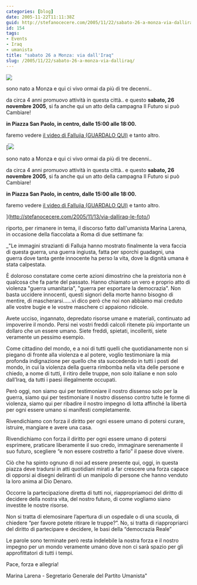 ```yaml
---
categories: [blog]
date: 2005-11-22T11:11:38Z
guid: http://stefanocecere.com/2005/11/22/sabato-26-a-monza-via-dalliraq/
id: 154
tags:
- Events
- Iraq
- umanista
title: "sabato 26 a Monza: via dall'Iraq"
slug: /2005/11/22/sabato-26-a-monza-via-dalliraq/
---
```


![](/wp-content/strisciavideo.jpg)
  
sono nato a Monza e qui ci vivo ormai da più di tre decenni..
  
da circa 4 anni promuovo attività in questa città.. e questo **sabato, 26 novembre 2005**, si fa anche qui un atto della campagna Il Futuro si può Cambiare!
  
**in Piazza San Paolo, in centro, dalle 15:00 alle 18:00.**
  
faremo vedere [il video di Fallujia (GUARDALO QUI)](http://stefanocecere.com/2005/11/08/video-impressionante-sulla-guerra-in-iraq/) e tanto altro.

[![](/wp-content/strisciavideo.jpg)
  
sono nato a Monza e qui ci vivo ormai da più di tre decenni..
  
da circa 4 anni promuovo attività in questa città.. e questo **sabato, 26 novembre 2005**, si fa anche qui un atto della campagna Il Futuro si può Cambiare!
  
**in Piazza San Paolo, in centro, dalle 15:00 alle 18:00.**
  
faremo vedere [il video di Fallujia (GUARDALO QUI)](http://stefanocecere.com/2005/11/08/video-impressionante-sulla-guerra-in-iraq/) e tanto altro.

](http://stefanocecere.com/2005/11/13/via-dalliraq-le-foto/) 

riporto, per rimanere in tema, il discorso fatto dall'umanista Marina Larena, in occasione della fiaccolata a Roma di due settimane fa:

_"Le immagini strazianti di Falluja hanno mostrato finalmente la vera faccia di questa guerra, una guerra ingiusta, fatta per sporchi guadagni, una guerra dove tanta gente innocente ha perso la vita, dove la dignità umana è stata calpestata.</p> 

È doloroso constatare come certe azioni dimostrino che la preistoria non è qualcosa che fa parte del passato. Hanno chiamato un vero e proprio atto di violenza "guerra umanitaria", "guerra per esportare la democrazia". Non basta uccidere innocenti, questi signori della morte hanno bisogno di mentire, di mascherarsi……vi dico però che noi non abbiamo mai creduto alle vostre bugie e le vostre maschere ci appaiono ridicole.

Avete ucciso, ingannato, depredato risorse umane e materiali, continuato ad impoverire il mondo. Persi nei vostri freddi calcoli ritenete più importante un dollaro che un essere umano. Siete freddi, spietati, incolleriti, siete veramente un pessimo esempio.

Come cittadino del mondo, e a noi di tutti quelli che quotidianamente non si piegano di fronte alla violenza e al potere, voglio testimoniare la mia profonda indignazione per quello che sta succedendo in tutti i posti del mondo, in cui la violenza della guerra rimbomba nella vita delle persone e chiedo, a nome di tutti, il ritiro delle truppe, non solo italiane e non solo dall’Iraq, da tutti i paesi illegalmente occupati.

Però oggi, non siamo qui per testimoniare il nostro dissenso solo per la guerra, siamo qui per testimoniare il nostro dissenso contro tutte le forme di violenza, siamo qui per ribadire il nostro impegno di lotta affinché la libertà per ogni essere umano si manifesti completamente.

Rivendichiamo con forza il diritto per ogni essere umano di potersi curare, istruire, mangiare e avere una casa.

Rivendichiamo con forza il diritto per ogni essere umano di potersi esprimere, praticare liberamente il suo credo, immaginare serenamente il suo futuro, scegliere “e non essere costretto a farlo” il paese dove vivere.

Ciò che ha spinto ognuno di noi ad essere presente qui, oggi, in questa piazza deve tradursi in atti quotidiani mirati a far crescere una forza capace di opporsi ai disegni deliranti di un manipolo di persone che hanno venduto la loro anima al Dio Denaro.

Occorre la partecipazione diretta di tutti noi, riappropriamoci del diritto di decidere della nostra vita, del nostro futuro, di come vogliamo siano investite le nostre risorse.

Non si tratta di elemosinare l’apertura di un ospedale o di una scuola, di chiedere “per favore potete ritirare le truppe?”. No, si tratta di riappropriarci del diritto di partecipare e decidere, le basi della “democrazia Reale”

Le parole sono terminate però resta indelebile la nostra forza e il nostro impegno per un mondo veramente umano dove non ci sarà spazio per gli approfittatori di tutti i tempi.

Pace, forza e allegria!</i>

Marina Larena - Segretario Generale del Partito Umanista"